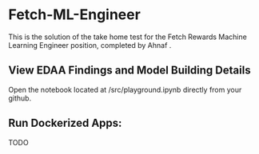 # Fetch-ML-Engineer
This is the solution of the take home test for the Fetch Rewards Machine Learning Engineer position, completed by Ahnaf .


## View EDAA Findings and Model Building Details
Open the notebook located at /src/playground.ipynb directly from your github. 

## Run Dockerized Apps:
TODO